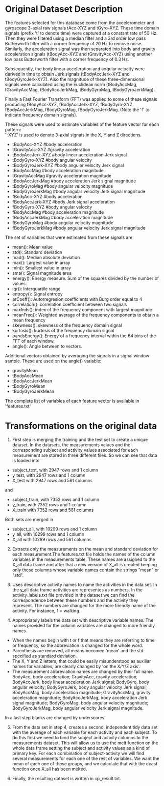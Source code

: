 Original Dataset Description
============================

The features selected for this database come from the accelerometer and gyroscope 3-axial raw signals tAcc-XYZ and tGyro-XYZ. 
These time domain signals (prefix 't' to denote time) were captured at a constant rate of 50 Hz. Then they were filtered using a median 
filter and a 3rd order low pass Butterworth filter with a corner frequency of 20 Hz to remove noise. Similarly, the acceleration signal 
was then separated into body and gravity acceleration signals (tBodyAcc-XYZ and tGravityAcc-XYZ) using another low pass Butterworth filter 
with a corner frequency of 0.3 Hz. 

Subsequently, the body linear acceleration and angular velocity were derived in time to obtain Jerk signals 
(tBodyAccJerk-XYZ and tBodyGyroJerk-XYZ). Also the magnitude of these three-dimensional signals were calculated using the Euclidean norm 
(tBodyAccMag, tGravityAccMag, tBodyAccJerkMag, tBodyGyroMag, tBodyGyroJerkMag). 

Finally a Fast Fourier Transform (FFT) was applied to some of these signals producing fBodyAcc-XYZ, fBodyAccJerk-XYZ, fBodyGyro-XYZ, 
fBodyAccJerkMag, fBodyGyroMag, fBodyGyroJerkMag. (Note the 'f' to indicate frequency domain signals). 

These signals were used to estimate variables of the feature vector for each pattern:  
'-XYZ' is used to denote 3-axial signals in the X, Y and Z directions.

* tBodyAcc-XYZ                    #body acceleration 
* tGravityAcc-XYZ                 #gravity acceleration 
* tBodyAccJerk-XYZ                #body linear acceleration Jerk signal
* tBodyGyro-XYZ                   #body angular velocity 
* tBodyGyroJerk-XYZ               #body angular velocity Jerk signal
* tBodyAccMag                     #body acceleration magnitude
* tGravityAccMag                  #gravity acceleration magnitude
* tBodyAccJerkMag                 #body acceleration Jerk signal magnitude
* tBodyGyroMag                    #body angular velocity magnitude
* tBodyGyroJerkMag                #body angular velocity Jerk signal magnitude
* fBodyAcc-XYZ                    #body acceleration 
* fBodyAccJerk-XYZ                #body Jerk signal acceleration 
* fBodyGyro-XYZ                   #body angular velocity 
* fBodyAccMag                     #body acceleration magnitude
* fBodyAccJerkMag                 #body acceleration magnitude
* fBodyGyroMag                    #body angular velocity magnitude
* fBodyGyroJerkMag                #body angular velocity Jerk signal magnitude

The set of variables that were estimated from these signals are: 

* mean(): Mean value
* std(): Standard deviation
* mad(): Median absolute deviation 
* max(): Largest value in array
* min(): Smallest value in array
* sma(): Signal magnitude area
* energy(): Energy measure. Sum of the squares divided by the number of values. 
* iqr(): Interquartile range 
* entropy(): Signal entropy
* arCoeff(): Autorregresion coefficients with Burg order equal to 4
* correlation(): correlation coefficient between two signals
* maxInds(): index of the frequency component with largest magnitude
* meanFreq(): Weighted average of the frequency components to obtain a mean frequency
* skewness(): skewness of the frequency domain signal 
* kurtosis(): kurtosis of the frequency domain signal 
* bandsEnergy(): Energy of a frequency interval within the 64 bins of the FFT of each window.
* angle(): Angle between to vectors.

Additional vectors obtained by averaging the signals in a signal window sample. These are used on the angle() variable:

* gravityMean
* tBodyAccMean
* tBodyAccJerkMean
* tBodyGyroMean
* tBodyGyroJerkMean

The complete list of variables of each feature vector is available in 'features.txt'


Transformations on the original data
====================================

1) First step is merging the training and the test set to create a unique dataset. In the datasets, the measurements values and the corresponding subject and activity values associated for each measurement are stored in three different files. So we can see that data is loaded into 

* subject_test, with 2947 rows and 1 column
* y_test, with 2947 rows and 1 column
* X_test with 2947 rows and 561 columns

and 

* subject_train, with 7352 rows and 1 column
* y_train, with 7352 rows and 1 column
* X_train with 7352 rows and 561 columns

Both sets are merged in

* subject_all, with 10299 rows and 1 column
* y_all, with 10299 rows and 1 column
* X_all with 10299 rows and 561 columns


2) Extracts only the measurements on the mean and standard deviation for each measurement.The features.txt file holds the names of the column variables in the measurements table. These names are assigned to the X_all data frame and after that a new version of X_all is created keeping only those columns whose variable names contain the strings "mean" or "std".

3) Uses descriptive activity names to name the activities in the data set. In the y_all data frame activities are representes as numbers. In the activity_labels.txt file provided in the dataset we can find the correspondence between these numbers and the activity they represent. The numbers are changed for the more friendly name of the activity. For instance, 1 = walking. 

4) Appropriately labels the data set with descriptive variable names. The names provided for the column variables are changed to more friendly names. 

* When the names begin with t or f that means they are referring to time or frequency, so the abbreviation is changed for the whole word. 
* Parenthesis are removed, all means becomen 'mean' and the std specified as standard deviation. 
* The X, Y and Z letters, that could be easily misunderstood as auxiliar names for variables, are clearly changed by 'on the X/Y/Z axis'.
* The measurement abbreviation names are changed by their full name. BodyAcc, body acceleration; GravityAcc, gravity acceleration; BodyAccJerk, body linear acceleration Jerk signal; BodyGyro, body angular velocity; BodyGyroJerk, body angular velocity Jerk signal; BodyAccMag, body acceleration magnitude; GravityAccMag, gravity acceleration magnitude; BodyAccJerkMag, body acceleration Jerk signal magnitude; BodyGyroMag, body angular velocity magnitude; BodyGyroJerkMag, body angular velocity Jerk signal magnitude. 

In a last step blanks are changed by underscores.

5) From the data set in step 4, creates a second, independent tidy data set with the average of each variable for each activity and each subject. To do this first we need to bind the subject and activity columns to the measurements dataset. This will allow us to use the melt function on the whole data frame setting the subject and activity values as a kind of primary key. For each combination of subject-activity we will find several measurements for each one of the rest of variables. We want the mean of each one of these groups, and we calculate that with the dcast function once X_all has been melted. 

6) Finally, the resulting dataset is written in cp_result.txt. 
